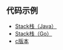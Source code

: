 ## 代码示例
- [Stack栈（Java）](../java/Stack)
- [Stack栈（Go）](../golang/datastructure/stack.go)
- [c版本](../c/stack.c)